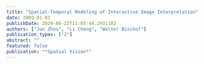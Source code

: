 ```yaml
---
title: "Spatial-Temporal Modeling of Interactive Image Interpretation"
date: 2009-01-01
publishDate: 2020-06-22T11:05:44.293118Z
authors: ["Jun Zhou", "Li Cheng", "Walter Bischof"]
publication_types: ["2"]
abstract: ""
featured: false
publication: "*Spatial Vision*"
---
```



